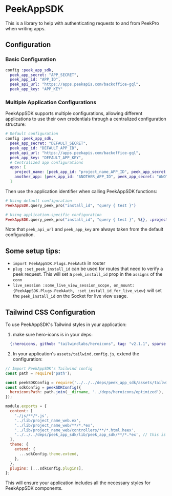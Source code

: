 # PeekAppSDK

This is a library to help with authenticating requests to and from PeekPro when
writing apps.

## Configuration

### Basic Configuration

```elixir
config :peek_app_sdk,
  peek_app_secret: "APP_SECRET",
  peek_app_id: "APP_ID",
  peek_api_url: "https://apps.peekapis.com/backoffice-gql",
  peek_app_key: "APP_KEY"
```

### Multiple Application Configurations

PeekAppSDK supports multiple configurations, allowing different applications to use their own credentials through a centralized configuration structure:

```elixir
# Default configuration
config :peek_app_sdk,
  peek_app_secret: "DEFAULT_SECRET",
  peek_app_id: "DEFAULT_APP_ID",
  peek_api_url: "https://apps.peekapis.com/backoffice-gql",
  peek_app_key: "DEFAULT_APP_KEY",
  # Centralized app configurations
  apps: [
    project_name: [peek_app_id: "project_name_APP_ID", peek_app_secret: "project_name_APP_SECRET"],
    another_app: [peek_app_id: "ANOTHER_APP_ID", peek_app_secret: "ANOTHER_APP_SECRET"]
  ]
```

Then use the application identifier when calling PeekAppSDK functions:

```elixir
# Using default configuration
PeekAppSDK.query_peek_pro("install_id", "query { test }")

# Using application-specific configuration
PeekAppSDK.query_peek_pro("install_id", "query { test }", %{}, :project_name)
```

Note that `peek_api_url` and `peek_app_key` are always taken from the default configuration.

## Some setup tips:

- `import PeekAppSDK.Plugs.PeekAuth` in router
- `plug :set_peek_install_id` can be used for routes that need to verify a peek
  request. This will set a `peek_install_id` prop in the `assigns` of the `conn`
- `live_session :some_live_view_session_scope, on_mount: {PeekAppSDK.Plugs.PeekAuth, :set_install_id_for_live_view}` will set the
  `peek_install_id` on the Socket for live view usage.

## Tailwind CSS Configuration

To use PeekAppSDK's Tailwind styles in your application:

1. make sure hero-icons is in your deps:

```elixir
  {:heroicons, github: "tailwindlabs/heroicons", tag: "v2.1.1", sparse: "optimized", app: false, compile: false, depth: 1}
```

2. In your application's `assets/tailwind.config.js`, extend the configuration:

```javascript
// Import PeekAppSDK's Tailwind config
const path = require('path');

const peekSDKConfig = require('../../../deps/peek_app_sdk/assets/tailwind.config.js');
const sdkConfig = peekSDKConfig({
  heroiconsPath: path.join(__dirname, '../deps/heroicons/optimized'),
});

module.exports = {
  content: [
    './js/**/*.js',
    '../lib/project_name_web.ex',
    '../lib/project_name_web/**/*.*ex',
    '../lib/project_name_web/controllers/**/*.html.heex',
    '../../../deps/peek_app_sdk/lib/peek_app_sdk/**/*.*ex', // this is if you are in an umbrella app, adjust to your needs
  ],
  theme: {
    extend: {
      ...sdkConfig.theme.extend,
    },
  },
  plugins: [...sdkConfig.plugins],
};
```

This will ensure your application includes all the necessary styles for PeekAppSDK components.
